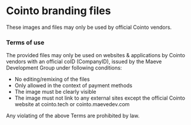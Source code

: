 # Cointo branding files
These images and files may only be used by official Cointo vendors. 

<h3>Terms of use</h3>
The provided files may only be used on websites & applications by Cointo vendors with an official coID (CompanyID), issued by the Maeve Development Group under following conditions:

- No editing/remixing of the files
- Only allowed in the context of payment methods
- The image must be clearly visible
- The image must not link to any external sites except the official Cointo website at cointo.tech or cointo.maevedev.com


Any violating of the above Terms are prohibited by law.
